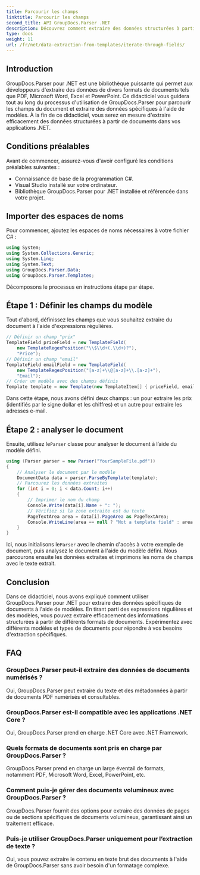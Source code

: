 ```yaml
---
title: Parcourir les champs
linktitle: Parcourir les champs
second_title: API GroupDocs.Parser .NET
description: Découvrez comment extraire des données structurées à partir de documents à l'aide de GroupDocs.Parser pour .NET. Améliorez vos applications .NET avec des capacités d'extraction de données documentaires.
type: docs
weight: 11
url: /fr/net/data-extraction-from-templates/iterate-through-fields/
---
```

## Introduction
GroupDocs.Parser pour .NET est une bibliothèque puissante qui permet aux développeurs d'extraire des données de divers formats de documents tels que PDF, Microsoft Word, Excel et PowerPoint. Ce didacticiel vous guidera tout au long du processus d'utilisation de GroupDocs.Parser pour parcourir les champs du document et extraire des données spécifiques à l'aide de modèles. À la fin de ce didacticiel, vous serez en mesure d'extraire efficacement des données structurées à partir de documents dans vos applications .NET.
## Conditions préalables
Avant de commencer, assurez-vous d'avoir configuré les conditions préalables suivantes :
- Connaissance de base de la programmation C#.
- Visual Studio installé sur votre ordinateur.
- Bibliothèque GroupDocs.Parser pour .NET installée et référencée dans votre projet.

## Importer des espaces de noms
Pour commencer, ajoutez les espaces de noms nécessaires à votre fichier C# :
```csharp
using System;
using System.Collections.Generic;
using System.Linq;
using System.Text;
using GroupDocs.Parser.Data;
using GroupDocs.Parser.Templates;
```
Décomposons le processus en instructions étape par étape.
## Étape 1 : Définir les champs du modèle
Tout d'abord, définissez les champs que vous souhaitez extraire du document à l'aide d'expressions régulières.
```csharp
// Définir un champ "prix"
TemplateField priceField = new TemplateField(
    new TemplateRegexPosition("\\$\\d+(.\\d+)?"),
    "Price");
// Définir un champ "email"
TemplateField emailField = new TemplateField(
    new TemplateRegexPosition("[a-z]+\\@[a-z]+\\.[a-z]+"),
    "Email");
// Créer un modèle avec des champs définis
Template template = new Template(new TemplateItem[] { priceField, emailField });
```
Dans cette étape, nous avons défini deux champs : un pour extraire les prix (identifiés par le signe dollar et les chiffres) et un autre pour extraire les adresses e-mail.
## Étape 2 : analyser le document
 Ensuite, utilisez le`Parser` classe pour analyser le document à l’aide du modèle défini.
```csharp
using (Parser parser = new Parser("YourSampleFile.pdf"))
{
    // Analyser le document par le modèle
    DocumentData data = parser.ParseByTemplate(template);
    // Parcourez les données extraites
    for (int i = 0; i < data.Count; i++)
    {
        // Imprimer le nom du champ
        Console.Write(data[i].Name + ": ");
        // Vérifiez si la zone extraite est du texte
        PageTextArea area = data[i].PageArea as PageTextArea;
        Console.WriteLine(area == null ? "Not a template field" : area.Text);
    }
}
```
 Ici, nous initialisons le`Parser` avec le chemin d'accès à votre exemple de document, puis analysez le document à l'aide du modèle défini. Nous parcourons ensuite les données extraites et imprimons les noms de champs avec le texte extrait.
## Conclusion
Dans ce didacticiel, nous avons expliqué comment utiliser GroupDocs.Parser pour .NET pour extraire des données spécifiques de documents à l'aide de modèles. En tirant parti des expressions régulières et des modèles, vous pouvez extraire efficacement des informations structurées à partir de différents formats de documents. Expérimentez avec différents modèles et types de documents pour répondre à vos besoins d'extraction spécifiques.

## FAQ
### GroupDocs.Parser peut-il extraire des données de documents numérisés ?
Oui, GroupDocs.Parser peut extraire du texte et des métadonnées à partir de documents PDF numérisés et consultables.
### GroupDocs.Parser est-il compatible avec les applications .NET Core ?
Oui, GroupDocs.Parser prend en charge .NET Core avec .NET Framework.
### Quels formats de documents sont pris en charge par GroupDocs.Parser ?
GroupDocs.Parser prend en charge un large éventail de formats, notamment PDF, Microsoft Word, Excel, PowerPoint, etc.
### Comment puis-je gérer des documents volumineux avec GroupDocs.Parser ?
GroupDocs.Parser fournit des options pour extraire des données de pages ou de sections spécifiques de documents volumineux, garantissant ainsi un traitement efficace.
### Puis-je utiliser GroupDocs.Parser uniquement pour l’extraction de texte ?
Oui, vous pouvez extraire le contenu en texte brut des documents à l'aide de GroupDocs.Parser sans avoir besoin d'un formatage complexe.